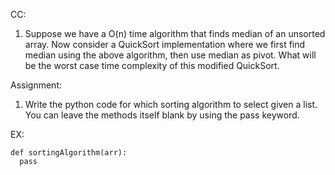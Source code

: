 CC:

1) Suppose we have a O(n) time algorithm that finds median of an unsorted array. Now consider a QuickSort implementation where we first find median using the above algorithm, then use median as pivot. What will be the worst case time complexity of this modified QuickSort.

Assignment:

1) Write the python code for which sorting algorithm to select given a list. You can leave the methods itself blank by using the pass keyword.

EX:
```python3
def sortingAlgorithm(arr):
  pass
```
